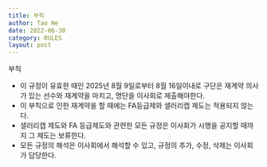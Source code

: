```yaml
---
title: 부칙
author: Tao He
date: 2022-06-30
category: RULES
layout: post
---
```

부칙

+ 이 규정이 유효한 때인 2025년 8월 9일로부터 8월 16일이내로 구단은 재계약 의사가 있는 선수와 재계약을 마치고, 명단을 이사회로 제출해야한다.
+ 이 부칙으로 인한 재계약을 할 때에는 FA등급제와 샐러리캡 제도는 적용되지 않는다.
+ 샐러리캡 제도와 FA 등급제도와 관련한 모든 규정은 이사회가 시행을 공지할 때까지 그 제도는 보류한다.
+ 모든 규정의 해석은 이사회에서 해석할 수 있고, 규정의 추가, 수정, 삭제는 이사회가 담당한다.
